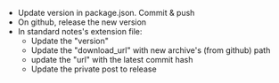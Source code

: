 * Update version in package.json. Commit & push
* On github, release the new version
* In standard notes's extension file:
  * Update the "version"
  * Update the "download_url" with new archive's (from github) path
  * update the "url" with the latest commit hash
  * Update the private post to release
